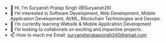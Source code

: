 - 👋 Hi, I’m Suryansh Pratap Singh (@Suryansh26)
- 👀 I’m interested in Software Development, Web Development, Mobile Application Development, AI/ML, Blockchain Technologies and Devops.
- 🌱 I’m currently learning Website & Mobile Application Development
- 💞️ I’m looking to collaborate on exciting and impactive projects.
- 📫 How to reach me
       Email: suryanshpratapsingh340@gmail.com

<!---
Suryansh26/Suryansh26 is a ✨ special ✨ repository because its `README.md` (this file) appears on your GitHub profile.
You can click the Preview link to take a look at your changes.
--->
